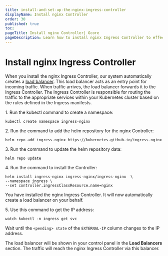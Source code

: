```yaml
---
title: install-and-set-up-the-nginx-ingress-controller
displayName: Install nginx Controller
order: 30
published: true
toc:
pageTitle: Install nginx Controller| Gcore
pageDescription: Learn how to install nginx Ingress Controller to effectively manage network traffic within a cluster.
---
```

# Install nginx Ingress Controller

When you install the nginx Ingress Controller, our system automatically creates a <a href="https://gcore.com/cloud/load-balancers" target="_blank">load balancer</a>. This load balancer acts as an entry point for incoming traffic. When traffic arrives, the load balancer forwards it to the Ingress Controller. The Ingress Controller is responsible for routing the traffic to the appropriate services within your Kubernetes cluster based on the rules defined in the Ingress manifests.

1\. Run the kubectl command to create a namespace:

```
kubectl create namespace ingress-nginx
```

2\. Run the command to add the helm repository for the nginx Controller:

```
helm repo add ingress-nginx https://kubernetes.github.io/ingress-nginx
```

3\. Run the command to update the helm repository data:

```
helm repo update
```

4\. Run the command to install the Controller:

```
helm install ingress-nginx ingress-nginx/ingress-nginx  \
--namespace ingress \
--set controller.ingressClassResource.name=nginx
```

You have installed the nginx Ingress Controller. It will now automatically create a load balancer on your behalf.

5\. Use this command to get the IP address:

```
watch kubectl -n ingress get svc
```
Wait until the `<pending> state` of the `EXTERNAL-IP` column changes to the IP address.

The load balancer will be shown in your control panel in the **Load Balancers** section. The traffic will reach the nginx Ingress Controller via this balancer.